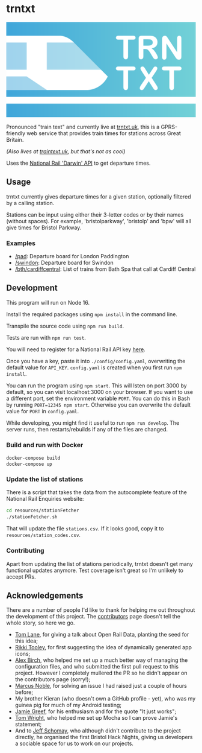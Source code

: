 # trntxt

![trntxt icon](trntxtheader.png)

Pronounced "train text" and currently live at [trntxt.uk](https://trntxt.uk), this is a GPRS-friendly web service that provides train times for stations across Great Britain.

*(Also lives at [traintext.uk](https://traintext.uk), but that's not as cool)*

Uses the [National Rail 'Darwin' API](https://lite.realtime.nationalrail.co.uk/OpenLDBWS/) to get departure times.

## Usage
trntxt currently gives departure times for a given station, optionally filtered by a calling station.

Stations can be input using either their 3-letter codes or by their names (without spaces). For example, 'bristolparkway', 'bristolp' and 'bpw' will all give times for Bristol Parkway.

### Examples
* [/pad](https://trntxt.uk/pad): Departure board for London Paddington
* [/swindon](https://trntxt.uk/swindon): Departure board for Swindon
* [/bth/cardiffcentral](https://trntxt.uk/bth/cardiffcentral): List of trains from Bath Spa that call at Cardiff Central

## Development
This program will run on Node 16.

Install the required packages using `npm install` in the command line.

Transpile the source code using `npm run build`.

Tests are run with `npm run test`.

You will need to register for a National Rail API key [here](https://www.nationalrail.co.uk/46391.aspx).

Once you have a key, paste it into `./config/config.yaml`, overwriting the default value for `API_KEY`. `config.yaml` is created when you first run `npm install`.

You can run the program using `npm start`. This will lsten on port 3000 by default, so you can visit localhost:3000 on your browser. If you want to use a different port, set the environment variable `PORT`. You can do this in Bash by running `PORT=12345 npm start`. Otherwise you can overwrite the default value for `PORT` in `config.yaml`.

While developing, you might find it useful to run `npm run develop`. The server runs, then restarts/rebuilds if any of the files are changed.

### Build and run with Docker

```
docker-compose build
docker-compose up
```

### Update the list of stations

There is a script that takes the data from the autocomplete feature of the National Rail Enquiries website:

```bash
cd resources/stationFetcher
./stationFetcher.sh
```

That will update the file `stations.csv`. If it looks good, copy it to `resources/station_codes.csv`.

### Contributing
Apart from updating the list of stations periodically, trntxt doesn't get many functional updates anymore. Test coverage isn't great so I'm unlikely to accept PRs.

## Acknowledgements
There are a number of people I'd like to thank for helping me out throughout the development of this project. The [contributors](https://github.com/danielthepope/trntxt/graphs/contributors) page doesn't tell the whole story, so here we go.

- [Tom Lane](https://github.com/tomlane), for giving a talk about Open Rail Data, planting the seed for this idea;
- [Rikki Tooley](https://github.com/rikkit), for first suggesting the idea of dynamically generated app icons;
- [Alex Birch](https://github.com/Birch-san), who helped me set up a much better way of managing the configuration files, and who submitted the first pull request to this project. However I completely mullered the PR so he didn't appear on the contributors page (sorry!);
- [Marcus Noble](https://github.com/AverageMarcus), for solving an issue I had raised just a couple of hours before;
- My brother Kieran (who doesn't own a GitHub profile - yet), who was my guinea pig for much of my Android testing;
- [Jamie Greef](https://github.com/madjam002), for his enthusiasm and for the quote "It just works";
- [Tom Wright](https://github.com/ThomWright), who helped me set up Mocha so I can prove Jamie's statement;
- And to [Jeff Schomay](https://github.com/jschomay), who although didn't contribute to the project directly, he organised the first Bristol Hack Nights, giving us developers a sociable space for us to work on our projects.
